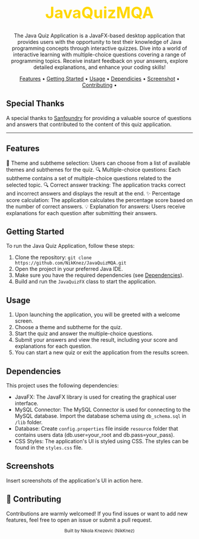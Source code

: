 <div align="center">
    <h1 style="font-size: 3em; color: #FFD700;">JavaQuizMQA</h1>
</div>

<p align="center">
    The Java Quiz Application is a JavaFX-based desktop application that provides users with the opportunity to test their knowledge of Java programming concepts through interactive quizzes. 
    Dive into a world of interactive learning with multiple-choice questions covering a range of programming topics. 
    Receive instant feedback on your answers, explore detailed explanations, and enhance your coding skills!
</p>

<p align="center">
    <a href="#features">Features</a> •
    <a href="#getting-started">Getting Started</a> •
    <a href="#usage">Usage</a> •
    <a href="#dependicies">Dependicies</a> •
    <a href="#screenshot">Screenshot</a> •
    <a href="#contributing">Contributing</a> •
</p>

## Special Thanks

A special thanks to [Sanfoundry](https://www.sanfoundry.com/) for providing a valuable source of questions and answers that contributed to the content of this quiz application.

---

## Features

🚀 Theme and subtheme selection: Users can choose from a list of available themes and subthemes for the quiz.
🔍 Multiple-choice questions: Each subtheme contains a set of multiple-choice questions related to the selected topic.
🔍 Correct answer tracking: The application tracks correct and incorrect answers and displays the result at the end.
✨ Percentage score calculation: The application calculates the percentage score based on the number of correct answers.
💡 Explanation for answers: Users receive explanations for each question after submitting their answers.

## Getting Started

To run the Java Quiz Application, follow these steps:

1. Clone the repository: `git clone https://github.com/NikKnez/JavaQuizMQA.git`
2. Open the project in your preferred Java IDE.
3. Make sure you have the required dependencies (see [Dependencies](#dependencies)).
4. Build and run the `JavaQuizFX` class to start the application.

## Usage

1. Upon launching the application, you will be greeted with a welcome screen.
2. Choose a theme and subtheme for the quiz.
3. Start the quiz and answer the multiple-choice questions.
4. Submit your answers and view the result, including your score and explanations for each question.
5. You can start a new quiz or exit the application from the results screen.

## Dependencies

This project uses the following dependencies:

- JavaFX: The JavaFX library is used for creating the graphical user interface.
- MySQL Connector: The MySQL Connector is used for connecting to the MySQL database. Import the database schema using `db_schema.sql` in `/lib` folder.
- Database: Create `config.properties` file inside `resource` folder that contains users data (db.user=your_root and db.pass=your_pass).
- CSS Styles: The application's UI is styled using CSS. The styles can be found in the `styles.css` file.

## Screenshots

Insert screenshots of the application's UI in action here.

## 🤝 Contributing

Contributions are warmly welcomed! If you find issues or want to add new features, feel free to open an issue or submit a pull request.


<div align="center">
    <sub>Built by Nikola Knezevic (NikKnez)</sub>
</div>
